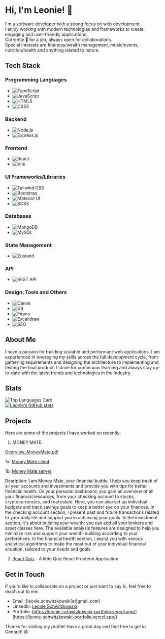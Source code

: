# Hi, I'm Leonie! 👋

I'm a software developer with a strong focus on web development. \
I enjoy working with modern technologies and frameworks to create engaging and user-friendly applications. \
Currently 👀 for a job, always open for collaborations. \
Special interests are finances/wealth management, music/events, nutrition/health and anything related to nature.

## Tech Stack

### Programming Languages
- ![TypeScript](https://img.shields.io/badge/TypeScript-3178C6?logo=typescript&logoColor=white) 
- ![JavaScript](https://img.shields.io/badge/JavaScript-F7DF1E?logo=javascript&logoColor=black) 
- ![HTML5](https://img.shields.io/badge/HTML5-E34F26?logo=html5&logoColor=white)
- ![CSS3](https://img.shields.io/badge/CSS3-1572B6?logo=css3&logoColor=white) 

### Backend
- ![Node.js](https://img.shields.io/badge/Node.js-339933?logo=node.js&logoColor=white) 
- ![Express.js](https://img.shields.io/badge/Express.js-000000?logo=express&logoColor=white) 

### Frontend
- ![React](https://img.shields.io/badge/React-61DAFB?logo=react&logoColor=white) 
- ![Vite](https://img.shields.io/badge/Vite-646CFF?logo=vite&logoColor=white) 

### UI Frameworks/Libraries
- ![Tailwind CSS](https://img.shields.io/badge/Tailwind_CSS-38B2AC?logo=tailwind-css&logoColor=white) 
- ![Bootstrap](https://img.shields.io/badge/Bootstrap-7952B3?logo=bootstrap&logoColor=white)
- ![Material-UI](https://img.shields.io/badge/Material--UI-0081CB?logo=material-ui&logoColor=white) 
- ![SCSS](https://img.shields.io/badge/SCSS-CC6699?logo=sass&logoColor=white) 

### Databases
- ![MongoDB](https://img.shields.io/badge/MongoDB-47A248?logo=mongodb&logoColor=white) 
- ![MySQL](https://img.shields.io/badge/MySQL-4479A1?logo=mysql&logoColor=white) 

### State Management
- ![Zustand](https://img.shields.io/badge/Zustand-FFD700?logo=react&logoColor=white) 

### API
- ![REST API](https://img.shields.io/badge/REST_API-009688?logo=api&logoColor=white) 


### Design, Tools and Others
- ![Canva](https://img.shields.io/badge/Canva-00C4CC?logo=canva&logoColor=white) 
- ![Git](https://img.shields.io/badge/Git-F05032?logo=git&logoColor=white) 
- ![Figma](https://img.shields.io/badge/Figma-F24E1E?logo=figma&logoColor=white) 
- ![Excalidraw](https://img.shields.io/badge/Excalidraw-FF9A00?logo=excalidraw&logoColor=white) 
- ![SEO](https://img.shields.io/badge/SEO-47C83E?logo=google&logoColor=white) 


## About Me

I have a passion for building scalable and performant web applications. I am experienced in leveraging my skills across the full development cycle, from gathering requirements and designing the architecture to implementing and testing the final product. I strive for continuous learning and always stay up-to-date with the latest trends and technologies in the industry.

## Stats
![Top Languages Card](https://github-readme-stats.vercel.app/api/top-langs/?username=coding-mew) \
[![Leonie's GitHub stats](https://github-readme-stats.vercel.app/api?username=coding-mew&include_all_commits)](https://github.com/coding-mew/github-readme-stats)

## Projects

Here are some of the projects I have worked on recently:

1. MONEY MATE

[Overview_MoneyMate.pdf](https://github.com/coding-mew/coding-mew/files/11612095/Overview_MoneyMate.pdf)

1a. [Money Mate client](https://github.com/Money-Mate/client)

1b. [Money Mate server](https://github.com/Money-Mate/server)
    
Desription:
I am Money Mate, your financial buddy.
I help you keep track of all your accounts and investments and provide you with tips for better financial health.
On your personal dashboard, you gain an overview of all your financial resources, from your checking account to stocks, cryptocurrencies, and real estate. Here, you can also set up individual budgets and track savings goals to keep a better eye on your finances.
In the checking account section, I present past and future transactions related to your daily life and support you in achieving your goals.
In the investment section, it's about building your wealth: you can add all your brokers and asset classes here. The available analysis features are designed to help you minimize risk and support your wealth-building according to your preferences.
In the financial health section, I assist you with various analytical algorithms to make the most out of your individual financial situation, tailored to your needs and goals.

2. [React Quiz](https://github.com/coding-mew/finalReactApp_quiz) - A little Quiz React Frontend Application


## Get in Touch

If you'd like to collaborate on a project or just want to say hi, feel free to reach out to me:

- Email: [leonie.schwitzkowski[at]gmail.com]
- LinkedIn: [Leonie Schwitzkowski](https://www.linkedin.com/in/leonie-schwitzkowski-4b761a261/)
- Portfolio: [https://leonie-schwitzkowski-portfolio.vercel.app/](https://leonie-schwitzkowski-portfolio.vercel.app/)

Thanks for visiting my profile! Have a great day and feel free to get in Contact! 😄
